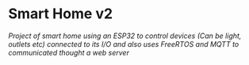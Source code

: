 # Smart Home v2
_Project of smart home using an ESP32 to control devices (Can be light, outlets etc) connected to its I/O and also uses FreeRTOS and MQTT to communicated thought a web server_
